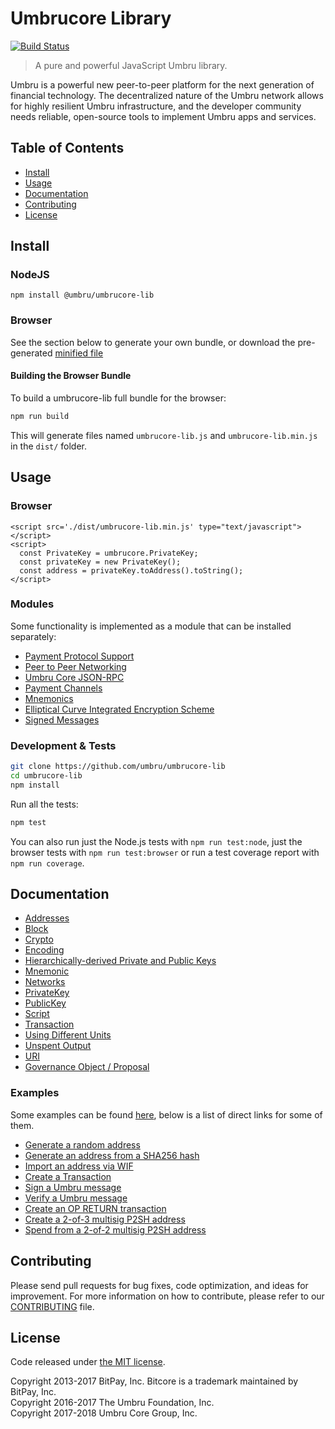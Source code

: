 # Umbrucore Library

[![Build Status](https://img.shields.io/travis/umbru/umbrucore-lib.svg?branch=master)](https://travis-ci.org/umbru/umbrucore-lib)

> A pure and powerful JavaScript Umbru library.

Umbru is a powerful new peer-to-peer platform for the next generation of financial technology. The decentralized nature of the Umbru network allows for highly resilient Umbru infrastructure, and the developer community needs reliable, open-source tools to implement Umbru apps and services.

## Table of Contents
- [Install](#install)
- [Usage](#usage)
- [Documentation](#documentation)
- [Contributing](#contributing)
- [License](#license)

## Install

### NodeJS

```
npm install @umbru/umbrucore-lib
```

### Browser

See the section below to generate your own bundle, or download the pre-generated [minified file](dist/umbrucore-lib.min.js)

#### Building the Browser Bundle

To build a umbrucore-lib full bundle for the browser:

```sh
npm run build
```

This will generate files named `umbrucore-lib.js` and `umbrucore-lib.min.js` in the `dist/` folder.

## Usage

### Browser

```
<script src='./dist/umbrucore-lib.min.js' type="text/javascript"></script>
<script>
  const PrivateKey = umbrucore.PrivateKey;
  const privateKey = new PrivateKey();
  const address = privateKey.toAddress().toString();
</script>
```

### Modules

Some functionality is implemented as a module that can be installed separately:

* [Payment Protocol Support](https://github.com/umbru/umbrucore-payment-protocol)
* [Peer to Peer Networking](https://github.com/umbru/umbrucore-p2p)
* [Umbru Core JSON-RPC](https://github.com/umbru/umbrud-rpc)
* [Payment Channels](https://github.com/umbru/umbrucore-channel)
* [Mnemonics](https://github.com/umbru/umbrucore-mnemonic)
* [Elliptical Curve Integrated Encryption Scheme](https://github.com/umbru/bitcore-ecies-umbru)
* [Signed Messages](https://github.com/umbru/bitcore-message-umbru)

### Development & Tests

```sh
git clone https://github.com/umbru/umbrucore-lib
cd umbrucore-lib
npm install
```

Run all the tests:

```sh
npm test
```

You can also run just the Node.js tests with `npm run test:node`, just the browser tests with `npm run test:browser` or run a test coverage report with `npm run coverage`.

## Documentation

* [Addresses](docs/address.md)
* [Block](docs/block.md)
* [Crypto](docs/crypto.md)
* [Encoding](docs/encoding.md)
* [Hierarchically-derived Private and Public Keys](docs/hierarchical.md)
* [Mnemonic](docs/mnemonic.md)
* [Networks](docs/networks.md)
* [PrivateKey](docs/privatekey.md)
* [PublicKey](docs/publickey.md)
* [Script](docs/script.md)
* [Transaction](docs/transaction.md)
* [Using Different Units](docs/unit.md)
* [Unspent Output](docs/unspentoutput.md)
* [URI](docs/uri.md)
* [Governance Object / Proposal](docs/govobject/govobject.md)

### Examples

Some examples can be found [here](docs/examples.md), below is a list of direct links for some of them.

* [Generate a random address](docs/examples.md#generate-a-random-address)
* [Generate an address from a SHA256 hash](docs/examples.md#generate-a-address-from-a-sha256-hash)
* [Import an address via WIF](docs/examples.md#import-an-address-via-wif)
* [Create a Transaction](docs/examples.md#create-a-transaction)
* [Sign a Umbru message](docs/examples.md#sign-a-bitcoin-message)
* [Verify a Umbru message](docs/examples.md#verify-a-bitcoin-message)
* [Create an OP RETURN transaction](docs/examples.md#create-an-op-return-transaction)
* [Create a 2-of-3 multisig P2SH address](docs/examples.md#create-a-2-of-3-multisig-p2sh-address)
* [Spend from a 2-of-2 multisig P2SH address](docs/examples.md#spend-from-a-2-of-2-multisig-p2sh-address)

## Contributing

Please send pull requests for bug fixes, code optimization, and ideas for improvement. For more information on how to contribute, please refer to our [CONTRIBUTING](https://github.com/umbru/umbrucore-lib/blob/master/CONTRIBUTING.md) file.

## License

Code released under [the MIT license](LICENSE).

Copyright 2013-2017 BitPay, Inc. Bitcore is a trademark maintained by BitPay, Inc.  
Copyright 2016-2017 The Umbru Foundation, Inc.  
Copyright 2017-2018 Umbru Core Group, Inc.  
